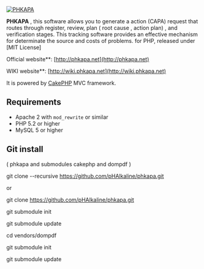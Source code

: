 [![PHKAPA](http://phkapa.net/images/phkapa_logo.png)](http://phkapa.net)


**PHKAPA** , this software allows you to generate a action (CAPA) request that routes through register, review, plan ( root cause , action plan) , and verification stages. 
This tracking software provides an effective mechanism for determinate the source and costs of problems. for PHP, released under [MIT License]

Official website**: [http://phkapa.net](http://phkapa.net)

WIKI website**: [http://wiki.phkapa.net](http://wiki.phkapa.net)

It is powered by [CakePHP](http://cakephp.org) MVC framework.


## Requirements
  * Apache 2 with `mod_rewrite` or similar
  * PHP 5.2 or higher
  * MySQL 5 or higher

## Git install 
( phkapa and submodules cakephp and dompdf )

git clone --recursive https://github.com/pHAlkaline/phkapa.git

or

git clone https://github.com/pHAlkaline/phkapa.git

git submodule init

git submodule update

cd vendors/dompdf

git submodule init

git submodule update



